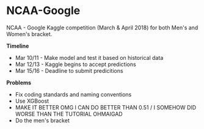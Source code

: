 # NCAA-Google

NCAA - Google Kaggle competition (March &amp; April 2018) for both Men's and Women's bracket.

**Timeline**
- Mar 10/11 - Make model and test it based on historical data
- Mar 12/13 - Kaggle begins to accept predictions
- Mar 15/16 - Deadline to submit predicitions

**Problems**
- Fix coding standards and naming conventions
- Use XGBoost
- MAKE IT BETTER OMG I CAN DO BETTER THAN 0.51 / I SOMEHOW DID WORSE THAN THE TUTORIAL OHMAIGAD
- Do the men's bracket
